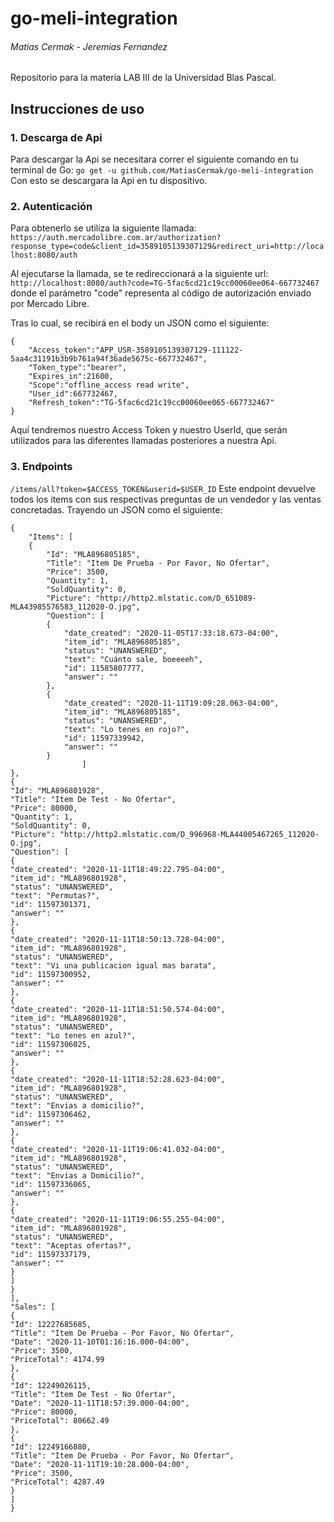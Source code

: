# go-meli-integration
######	 Matias Cermak - Jeremias Fernandez
Repositorio para la materia LAB III de la Universidad Blas Pascal.
## Instrucciones de uso
### 1. Descarga de Api
Para descargar la Api se necesitara correr el siguiente comando en tu terminal de Go:
`go get -u github.com/MatiasCermak/go-meli-integration`
Con esto se descargara la Api en tu dispositivo.
### 2.  Autenticación
Para obtenerlo se utiliza la siguiente llamada:
`https://auth.mercadolibre.com.ar/authorization?response_type=code&client_id=3589105139307129&redirect_uri=http://localhost:8080/auth`

Al ejecutarse la llamada, se te redireccionará a la siguiente url:
`http://localhost:8080/auth?code=TG-5fac6cd21c19cc00060ee064-667732467`
donde el parámetro "code" representa al código de autorización enviado por Mercado Libre.

Tras lo cual, se recibirá en el body un JSON  como el siguiente:

``` [JSON] 
{
	"Access_token":"APP_USR-3589105139307129-111122-5aa4c31191b3b9b761a94f36ade5675c-667732467",
	"Token_type":"bearer",
	"Expires_in":21600,
	"Scope":"offline_access read write",
	"User_id":667732467,
	"Refresh_token":"TG-5fac6cd21c19cc00060ee065-667732467"
}
```
Aquí tendremos nuestro Access Token y nuestro UserId, que serán utilizados para las diferentes llamadas posteriores a nuestra Api.
### 3. Endpoints

`/items/all?token=$ACCESS_TOKEN&userid=$USER_ID`
Este endpoint devuelve todos los items con sus respectivas preguntas de un vendedor y las ventas concretadas.
Trayendo un JSON  como el siguiente:

``` [JSON] 
{
	"Items": [
	{
		"Id": "MLA896805185",
		"Title": "Item De Prueba - Por Favor, No Ofertar",
		"Price": 3500,
		"Quantity": 1,
		"SoldQuantity": 0,
		"Picture": "http://http2.mlstatic.com/D_651089-MLA43985576583_112020-O.jpg",
		"Question":	[
		{
			"date_created": "2020-11-05T17:33:18.673-04:00",
			"item_id": "MLA896805185",
			"status": "UNANSWERED",
			"text": "Cuánto sale, boeeeeh",
			"id": 11585807777,
			"answer": ""
		},
		{
			"date_created": "2020-11-11T19:09:28.063-04:00",
			"item_id": "MLA896805185",
			"status": "UNANSWERED",
			"text": "Lo tenes en rojo?",
			"id": 11597339942,
			"answer": ""
		}
				]
},
{
"Id": "MLA896801928",
"Title": "Item De Test - No Ofertar",
"Price": 80000,
"Quantity": 1,
"SoldQuantity": 0,
"Picture": "http://http2.mlstatic.com/D_996968-MLA44005467265_112020-O.jpg",
"Question": [
{
"date_created": "2020-11-11T18:49:22.795-04:00",
"item_id": "MLA896801928",
"status": "UNANSWERED",
"text": "Permutas?",
"id": 11597301371,
"answer": ""
},
{
"date_created": "2020-11-11T18:50:13.728-04:00",
"item_id": "MLA896801928",
"status": "UNANSWERED",
"text": "Vi una publicacion igual mas barata",
"id": 11597300952,
"answer": ""
},
{
"date_created": "2020-11-11T18:51:50.574-04:00",
"item_id": "MLA896801928",
"status": "UNANSWERED",
"text": "Lo tenes en azul?",
"id": 11597306025,
"answer": ""
},
{
"date_created": "2020-11-11T18:52:28.623-04:00",
"item_id": "MLA896801928",
"status": "UNANSWERED",
"text": "Envias a domicilio?",
"id": 11597306462,
"answer": ""
},
{
"date_created": "2020-11-11T19:06:41.032-04:00",
"item_id": "MLA896801928",
"status": "UNANSWERED",
"text": "Envias a Domicilio?",
"id": 11597336065,
"answer": ""
},
{
"date_created": "2020-11-11T19:06:55.255-04:00",
"item_id": "MLA896801928",
"status": "UNANSWERED",
"text": "Aceptas ofertas?",
"id": 11597337179,
"answer": ""
}
]
}
],
"Sales": [
{
"Id": 12227685685,
"Title": "Item De Prueba - Por Favor, No Ofertar",
"Date": "2020-11-10T01:16:16.000-04:00",
"Price": 3500,
"PriceTotal": 4174.99
},
{
"Id": 12249026115,
"Title": "Item De Test - No Ofertar",
"Date": "2020-11-11T18:57:39.000-04:00",
"Price": 80000,
"PriceTotal": 80662.49
},
{
"Id": 12249166880,
"Title": "Item De Prueba - Por Favor, No Ofertar",
"Date": "2020-11-11T19:10:28.000-04:00",
"Price": 3500,
"PriceTotal": 4287.49
}
]
}
```
<!--stackedit_data:
eyJoaXN0b3J5IjpbMTAwMTAzNDMwNCwtNjc5NTc0OTMwLDE2Mj
k1MDA4OTQsMjE0NDMzMTExMCwyMDExMjg3MjUwLDI1OTg3NTAw
N119
-->